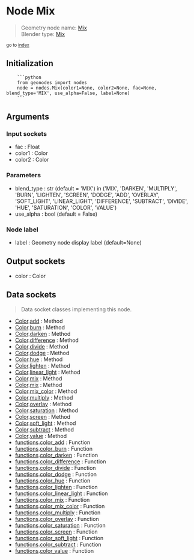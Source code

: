 
# Node Mix

> Geometry node name: [Mix](https://docs.blender.org/manual/en/latest/modeling/geometry_nodes/color/mix_rgb.html)<br>
  Blender type: [Mix](https://docs.blender.org/api/current/bpy.types.ShaderNodeMixRGB.html)
  
<sub>go to [index](/docs/index.md)</sub>

Initialization
--------------
        
        ```python
        from geonodes import nodes
        node = nodes.Mix(color1=None, color2=None, fac=None, blend_type='MIX', use_alpha=False, label=None)
        ```



## Arguments


### Input sockets

- fac : Float
- color1 : Color
- color2 : Color

### Parameters

- blend_type : str (default = 'MIX') in ('MIX', 'DARKEN', 'MULTIPLY', 'BURN', 'LIGHTEN', 'SCREEN', 'DODGE', 'ADD', 'OVERLAY', 'SOFT_LIGHT', 'LINEAR_LIGHT', 'DIFFERENCE', 'SUBTRACT', 'DIVIDE', 'HUE', 'SATURATION', 'COLOR', 'VALUE')
- use_alpha : bool (default = False)

### Node label

- label : Geometry node display label (default=None)

## Output sockets

- color : Color

## Data sockets

> Data socket classes implementing this node.
  
  
- [Color](/docs/sockets/Color.md).[add](/docs/sockets/Color.md#add) : Method
- [Color](/docs/sockets/Color.md).[burn](/docs/sockets/Color.md#burn) : Method
- [Color](/docs/sockets/Color.md).[darken](/docs/sockets/Color.md#darken) : Method
- [Color](/docs/sockets/Color.md).[difference](/docs/sockets/Color.md#difference) : Method
- [Color](/docs/sockets/Color.md).[divide](/docs/sockets/Color.md#divide) : Method
- [Color](/docs/sockets/Color.md).[dodge](/docs/sockets/Color.md#dodge) : Method
- [Color](/docs/sockets/Color.md).[hue](/docs/sockets/Color.md#hue) : Method
- [Color](/docs/sockets/Color.md).[lighten](/docs/sockets/Color.md#lighten) : Method
- [Color](/docs/sockets/Color.md).[linear_light](/docs/sockets/Color.md#linear_light) : Method
- [Color](/docs/sockets/Color.md).[mix](/docs/sockets/Color.md#mix) : Method
- [Color](/docs/sockets/Color.md).[mix](/docs/sockets/Color.md#mix) : Method
- [Color](/docs/sockets/Color.md).[mix_color](/docs/sockets/Color.md#mix_color) : Method
- [Color](/docs/sockets/Color.md).[multiply](/docs/sockets/Color.md#multiply) : Method
- [Color](/docs/sockets/Color.md).[overlay](/docs/sockets/Color.md#overlay) : Method
- [Color](/docs/sockets/Color.md).[saturation](/docs/sockets/Color.md#saturation) : Method
- [Color](/docs/sockets/Color.md).[screen](/docs/sockets/Color.md#screen) : Method
- [Color](/docs/sockets/Color.md).[soft_light](/docs/sockets/Color.md#soft_light) : Method
- [Color](/docs/sockets/Color.md).[subtract](/docs/sockets/Color.md#subtract) : Method
- [Color](/docs/sockets/Color.md).[value](/docs/sockets/Color.md#value) : Method
- [functions](/docs/sockets/functions.md).[color_add](/docs/sockets/functions.md#color_add) : Function
- [functions](/docs/sockets/functions.md).[color_burn](/docs/sockets/functions.md#color_burn) : Function
- [functions](/docs/sockets/functions.md).[color_darken](/docs/sockets/functions.md#color_darken) : Function
- [functions](/docs/sockets/functions.md).[color_difference](/docs/sockets/functions.md#color_difference) : Function
- [functions](/docs/sockets/functions.md).[color_divide](/docs/sockets/functions.md#color_divide) : Function
- [functions](/docs/sockets/functions.md).[color_dodge](/docs/sockets/functions.md#color_dodge) : Function
- [functions](/docs/sockets/functions.md).[color_hue](/docs/sockets/functions.md#color_hue) : Function
- [functions](/docs/sockets/functions.md).[color_lighten](/docs/sockets/functions.md#color_lighten) : Function
- [functions](/docs/sockets/functions.md).[color_linear_light](/docs/sockets/functions.md#color_linear_light) : Function
- [functions](/docs/sockets/functions.md).[color_mix](/docs/sockets/functions.md#color_mix) : Function
- [functions](/docs/sockets/functions.md).[color_mix_color](/docs/sockets/functions.md#color_mix_color) : Function
- [functions](/docs/sockets/functions.md).[color_multiply](/docs/sockets/functions.md#color_multiply) : Function
- [functions](/docs/sockets/functions.md).[color_overlay](/docs/sockets/functions.md#color_overlay) : Function
- [functions](/docs/sockets/functions.md).[color_saturation](/docs/sockets/functions.md#color_saturation) : Function
- [functions](/docs/sockets/functions.md).[color_screen](/docs/sockets/functions.md#color_screen) : Function
- [functions](/docs/sockets/functions.md).[color_soft_light](/docs/sockets/functions.md#color_soft_light) : Function
- [functions](/docs/sockets/functions.md).[color_subtract](/docs/sockets/functions.md#color_subtract) : Function
- [functions](/docs/sockets/functions.md).[color_value](/docs/sockets/functions.md#color_value) : Function
  

